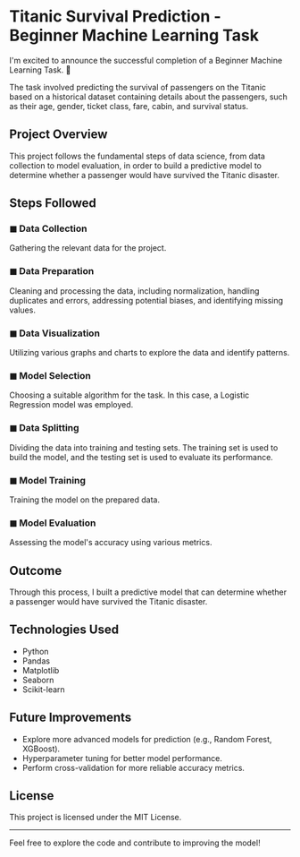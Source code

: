 # Titanic Survival Prediction - Beginner Machine Learning Task

I'm excited to announce the successful completion of a Beginner Machine Learning Task. 🚢

The task involved predicting the survival of passengers on the Titanic based on a historical dataset containing details about the passengers, such as their age, gender, ticket class, fare, cabin, and survival status.

## Project Overview

This project follows the fundamental steps of data science, from data collection to model evaluation, in order to build a predictive model to determine whether a passenger would have survived the Titanic disaster.

## Steps Followed

### ◼ Data Collection
Gathering the relevant data for the project.

### ◼ Data Preparation
Cleaning and processing the data, including normalization, handling duplicates and errors, addressing potential biases, and identifying missing values.

### ◼ Data Visualization
Utilizing various graphs and charts to explore the data and identify patterns.

### ◼ Model Selection
Choosing a suitable algorithm for the task. In this case, a Logistic Regression model was employed.

### ◼ Data Splitting
Dividing the data into training and testing sets. The training set is used to build the model, and the testing set is used to evaluate its performance.

### ◼ Model Training
Training the model on the prepared data.

### ◼ Model Evaluation
Assessing the model's accuracy using various metrics.

## Outcome

Through this process, I built a predictive model that can determine whether a passenger would have survived the Titanic disaster.

## Technologies Used

- Python
- Pandas
- Matplotlib
- Seaborn
- Scikit-learn



## Future Improvements

- Explore more advanced models for prediction (e.g., Random Forest, XGBoost).
- Hyperparameter tuning for better model performance.
- Perform cross-validation for more reliable accuracy metrics.

## License

This project is licensed under the MIT License.

---

Feel free to explore the code and contribute to improving the model!
